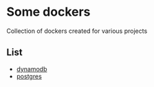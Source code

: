 # Some dockers

Collection of dockers created for various projects

## List

* [dynamodb](dynamodb/README.md)
* [postgres](postgres/README.md)
